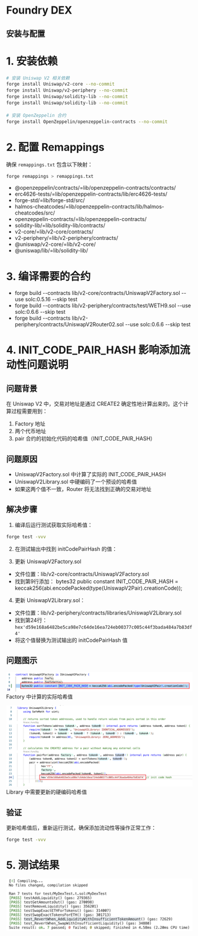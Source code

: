 # Foundry DEX

## 安装与配置

# 1. 安装依赖
```bash
# 安装 Uniswap V2 相关依赖
forge install Uniswap/v2-core --no-commit
forge install Uniswap/v2-periphery --no-commit
forge install Uniswap/solidity-lib --no-commit
forge install Uniswap/solidity-lib --no-commit 

# 安装 OpenZeppelin 合约
forge install OpenZeppelin/openzeppelin-contracts --no-commit
```

# 2. 配置 Remappings
确保 `remappings.txt` 包含以下映射：
```bash
forge remappings > remappings.txt
```
- @openzeppelin/contracts/=lib/openzeppelin-contracts/contracts/
- erc4626-tests/=lib/openzeppelin-contracts/lib/erc4626-tests/
- forge-std/=lib/forge-std/src/
- halmos-cheatcodes/=lib/openzeppelin-contracts/lib/halmos-cheatcodes/src/
- openzeppelin-contracts/=lib/openzeppelin-contracts/
- solidity-lib/=lib/solidity-lib/contracts/
- v2-core/=lib/v2-core/contracts/
- v2-periphery/=lib/v2-periphery/contracts/
- @uniswap/v2-core/=lib/v2-core/
- @uniswap/lib/=lib/solidity-lib/

# 3. 编译需要的合约
- forge build --contracts lib/v2-core/contracts/UniswapV2Factory.sol --use solc:0.5.16 --skip test
- forge build --contracts lib/v2-periphery/contracts/test/WETH9.sol --use solc:0.6.6 --skip test
- forge build --contracts lib/v2-periphery/contracts/UniswapV2Router02.sol --use solc:0.6.6 --skip test

# 4. INIT_CODE_PAIR_HASH 影响添加流动性问题说明
## 问题背景
在 Uniswap V2 中，交易对地址是通过 CREATE2 确定性地计算出来的。这个计算过程需要用到：
1. Factory 地址
2. 两个代币地址
3. pair 合约的初始化代码的哈希值（INIT_CODE_PAIR_HASH）


## 问题原因
- UniswapV2Factory.sol 中计算了实际的 INIT_CODE_PAIR_HASH
- UniswapV2Library.sol 中硬编码了一个预设的哈希值
- 如果这两个值不一致，Router 将无法找到正确的交易对地址


## 解决步骤

1. 编译后运行测试获取实际哈希值：
```bash
forge test -vvv
```

2. 在测试输出中找到 initCodePairHash 的值：

3. 更新 UniswapV2Factory.sol
- 文件位置：lib/v2-core/contracts/UniswapV2Factory.sol
- 找到第9行添加：
    bytes32 public constant INIT_CODE_PAIR_HASH = keccak256(abi.encodePacked(type(UniswapV2Pair).creationCode));

4. 更新 UniswapV2Library.sol：
- 文件位置：lib/v2-periphery/contracts/libraries/UniswapV2Library.sol
- 找到第24行：`hex'd59e168a6482be5ca98e7c64de16ea724eb00377c005c44f3bada484a7b83df4'`
- 将这个值替换为测试输出的 initCodePairHash 值

## 问题图示
![UniswapV2Factory](./images/UniswapV2Factory.png)
Factory 中计算的实际哈希值

![UniswapV2Library](./images/UniswapV2Library.png)
Library 中需要更新的硬编码哈希值

## 验证
更新哈希值后，重新运行测试，确保添加流动性等操作正常工作：
```bash
forge test -vvv
```

# 5. 测试结果
![Result](./images/Result.png)
